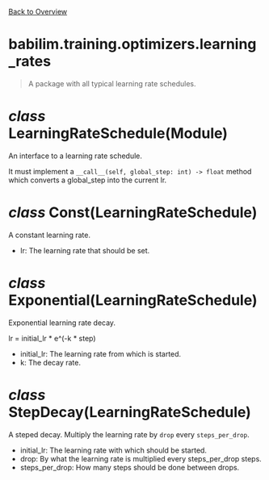 [Back to Overview](../../../README.md)

# babilim.training.optimizers.learning_rates

> A package with all typical learning rate schedules.

# *class* **LearningRateSchedule**(Module)

An interface to a learning rate schedule.

It must implement a `__call__(self, global_step: int) -> float` method which converts a global_step into the current lr.


# *class* **Const**(LearningRateSchedule)

A constant learning rate.

* lr: The learning rate that should be set.


# *class* **Exponential**(LearningRateSchedule)

Exponential learning rate decay.

lr = initial_lr * e^(-k * step)

* initial_lr: The learning rate from which is started.
* k: The decay rate.


# *class* **StepDecay**(LearningRateSchedule)

A steped decay.
Multiply the learning rate by `drop` every `steps_per_drop`.

* initial_lr: The learning rate with which should be started.
* drop: By what the learning rate is multiplied every steps_per_drop steps.
* steps_per_drop: How many steps should be done between drops.


